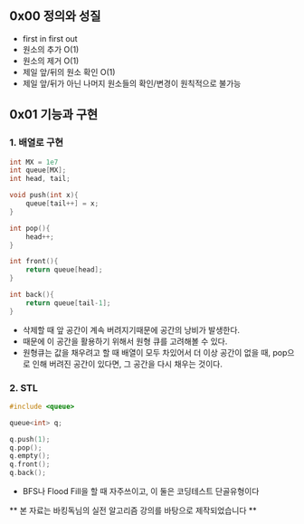 ## 0x00 정의와 성질

- first in first out
- 원소의 추가 O(1)
- 원소의 제거 O(1)
- 제일 앞/뒤의 원소 확인 O(1)
- 제일 앞/뒤가 아닌 나머지 원소들의 확인/변경이 원칙적으로 불가능

## 0x01 기능과 구현

### 1. 배열로 구현

```cpp
int MX = 1e7
int queue[MX];
int head, tail;

void push(int x){
	queue[tail++] = x; 
}

int pop(){
	head++;
}

int front(){
	return queue[head];
}

int back(){
	return queue[tail-1];
}
```

- 삭제할 때 앞 공간이 계속 버려지기때문에 공간의 낭비가 발생한다.
- 때문에 이 공간을 활용하기 위해서 원형 큐를 고려해볼 수 있다.
- 원형큐는 값을 채우려고 할 때 배열이 모두 차있어서 더 이상 공간이 없을 때, pop으로 인해 버려진 공간이 있다면,  그 공간을 다시 채우는 것이다.

### 2. STL

```cpp
#include <queue>

queue<int> q;

q.push(1);
q.pop();
q.empty();
q.front();
q.back();
```

- BFS나 Flood Fill을 할 때 자주쓰이고, 이 둘은 코딩테스트 단골유형이다

** 본 자료는 바킹독님의 실전 알고리즘 강의를 바탕으로 제작되었습니다 **